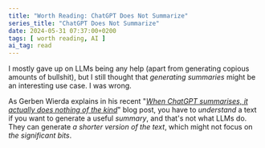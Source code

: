 ```yaml
---
title: "Worth Reading: ChatGPT Does Not Summarize"
series_title: "ChatGPT Does Not Summarize"
date: 2024-05-31 07:37:00+0200
tags: [ worth reading, AI ]
ai_tag: read
---
```

I mostly gave up on LLMs being any help (apart from generating copious amounts of bullshit), but I still thought that *generating summaries* might be an interesting use case. I was wrong.

As Gerben Wierda explains in his recent "*[When ChatGPT summarises, it actually does nothing of the kind](https://ea.rna.nl/2024/05/27/when-chatgpt-summarises-it-actually-does-nothing-of-the-kind/)*" blog post, you have to *understand* a text if you want to generate a useful *summary*, and that's not what LLMs do. They can generate *a shorter version of the text*, which might not focus on *the significant bits*.
